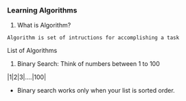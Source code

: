 ### Learning Algorithms
1. What is Algorithm?

`Algorithm is set of intructions for accomplishing a task `

List of Algorithms
1. Binary Search:
   Think of numbers between 1 to 100
   
|1|2|3|....|100|

- Binary search works only when your list is sorted order.
